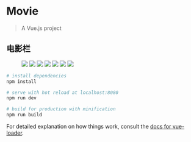 # Movie

> A Vue.js project

## 电影栏
<figure class="third">
    <img src="./data/img/1.png">
    <img src="./data/img/2.png">
    <img src="./data/img/3.png">
    <img src="./data/img/4.png">
    <img src="./data/img/5.png">
    <img src="./data/img/6.png">
    <img src="./data/img/7.png">
</figure>


``` bash
# install dependencies
npm install

# serve with hot reload at localhost:8080
npm run dev

# build for production with minification
npm run build
```

For detailed explanation on how things work, consult the [docs for vue-loader](http://vuejs.github.io/vue-loader).
